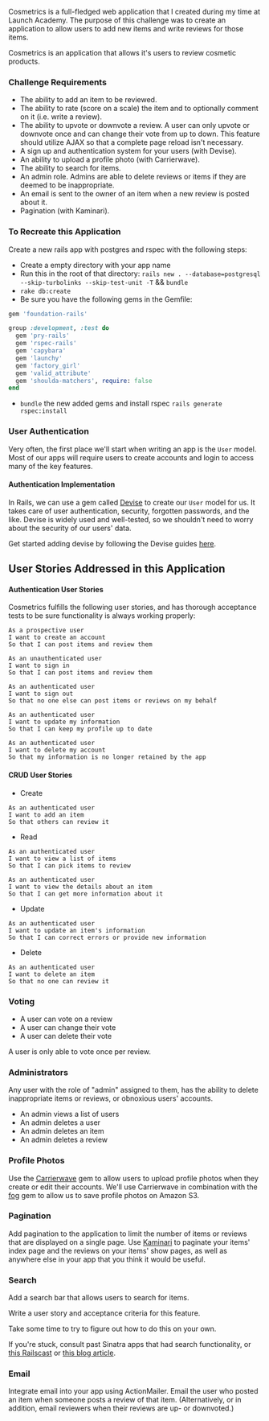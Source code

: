 Cosmetrics is a full-fledged web application that I created during my time at Launch Academy. The purpose of this challenge was to create an application to allow users to add new items and write reviews for those items.

Cosmetrics is an application that allows it's users to review cosmetic products.

### Challenge Requirements

* The ability to add an item to be reviewed.
* The ability to rate (score on a scale) the item and to optionally comment on it (i.e. write a review).
* The ability to upvote or downvote a review. A user can only upvote or downvote once and can change their vote from up to down. This feature should utilize AJAX so that a complete page reload isn't necessary.
* A sign up and authentication system for your users (with Devise).
* An ability to upload a profile photo (with Carrierwave).
* The ability to search for items.
* An admin role. Admins are able to delete reviews or items if they are deemed to be inappropriate.
* An email is sent to the owner of an item when a new review is posted about it.
* Pagination (with Kaminari).

### To Recreate this Application

Create a new rails app with postgres and rspec with the following steps:
- Create a empty directory with your app name
- Run this in the root of that directory: `rails new . --database=postgresql --skip-turbolinks --skip-test-unit -T` && `bundle`
- `rake db:create`
- Be sure you have the following gems in the Gemfile:

```ruby
gem 'foundation-rails'

group :development, :test do
  gem 'pry-rails'
  gem 'rspec-rails'
  gem 'capybara'
  gem 'launchy'
  gem 'factory_girl'
  gem 'valid_attribute'
  gem 'shoulda-matchers', require: false
end
```

- `bundle` the new added gems and install rspec `rails generate rspec:install`

### User Authentication

Very often, the first place we'll start when writing an app is the `User` model.
Most of our apps will require users to create accounts and login to access many
of the key features.

#### Authentication Implementation

In Rails, we can use a gem called
[Devise](https://github.com/plataformatec/devise) to create our `User` model for
us.  It takes care of user authentication, security, forgotten passwords, and
the like.  Devise is widely used and well-tested, so we shouldn't need to worry
about the security of our users' data.

Get started adding devise by following the Devise guides
[here](https://github.com/plataformatec/devise#getting-started).

## User Stories Addressed in this Application

#### Authentication User Stories

Cosmetrics fulfills the following user stories, and has thorough
acceptance tests to be sure functionality is always working properly:

```no-highlight
As a prospective user
I want to create an account
So that I can post items and review them
```

```no-highlight
As an unauthenticated user
I want to sign in
So that I can post items and review them
```

```no-highlight
As an authenticated user
I want to sign out
So that no one else can post items or reviews on my behalf
```

```no-highlight
As an authenticated user
I want to update my information
So that I can keep my profile up to date
```

```no-highlight
As an authenticated user
I want to delete my account
So that my information is no longer retained by the app
```

#### CRUD User Stories

* Create

```no-highlight
As an authenticated user
I want to add an item
So that others can review it
```

* Read

```no-highlight
As an authenticated user
I want to view a list of items
So that I can pick items to review
```

```no-highlight
As an authenticated user
I want to view the details about an item
So that I can get more information about it
```

* Update

```no-highlight
As an authenticated user
I want to update an item's information
So that I can correct errors or provide new information
```

* Delete

```no-highlight
As an authenticated user
I want to delete an item
So that no one can review it
```

### Voting

* A user can vote on a review
* A user can change their vote
* A user can delete their vote

A user is only able to vote once per review.

### Administrators

Any user with the role of "admin" assigned to them, has the ability to delete inappropriate
items or reviews, or obnoxious users' accounts.

* An admin views a list of users
* An admin deletes a user
* An admin deletes an item
* An admin deletes a review

### Profile Photos

Use the [Carrierwave](https://github.com/carrierwaveuploader/carrierwave) gem to
allow users to upload profile photos when they create or edit their accounts.
We'll use Carrierwave in combination with the [fog](https://github.com/fog/fog)
gem to allow us to save profile photos on Amazon S3.


### Pagination

Add pagination to the application to limit the number of items or reviews that
are displayed on a single page. Use
[Kaminari](https://github.com/amatsuda/kaminari) to paginate your items' index
page and the reviews on your items' show pages, as well as anywhere else in your
app that you think it would be useful.

### Search

Add a search bar that allows users to search for items.

Write a user story and acceptance criteria for this feature.

Take some time to try to figure out how to do this on your own.

If you're stuck, consult past Sinatra apps that had search functionality, or
[this Railscast](http://railscasts.com/episodes/37-simple-search-form) or [this
blog article](http://www.stefanosioannou.com/rails-4-simple-search-form/).

### Email

Integrate email into your app using ActionMailer. Email the user who posted an
item when someone posts a review of that item.  (Alternatively, or in addition,
email reviewers when their reviews are up- or downvoted.)
